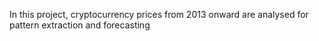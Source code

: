 In this project, cryptocurrency prices from 2013 onward are analysed for pattern extraction and forecasting

